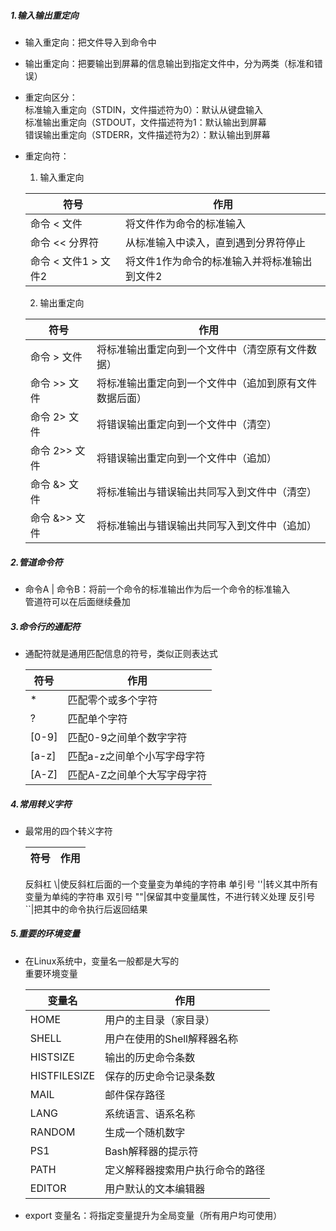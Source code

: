 ##### 1.输入输出重定向
* 输入重定向：把文件导入到命令中
* 输出重定向：把要输出到屏幕的信息输出到指定文件中，分为两类（标准和错误）
* 重定向区分：  
  标准输入重定向（STDIN，文件描述符为0）：默认从键盘输入  
  标准输出重定向（STDOUT，文件描述符为1：默认输出到屏幕  
  错误输出重定向（STDERR，文件描述符为2）：默认输出到屏幕  
* 重定向符：  
  1. 输入重定向

  符号|作用
  -|-
  命令 < 文件|将文件作为命令的标准输入
  命令 << 分界符|从标准输入中读入，直到遇到分界符停止
  命令 < 文件1 > 文件2|将文件1作为命令的标准输入并将标准输出到文件2

  2. 输出重定向

  符号|作用
  -|-
  命令 > 文件|将标准输出重定向到一个文件中（清空原有文件数据）
  命令 >> 文件|将标准输出重定向到一个文件中（追加到原有文件数据后面）
  命令 2> 文件|将错误输出重定向到一个文件中（清空）
  命令 2>> 文件|将错误输出重定向到一个文件中（追加）
  命令 &> 文件|将标准输出与错误输出共同写入到文件中（清空）
  命令 &>> 文件|将标准输出与错误输出共同写入到文件中（追加）

##### 2.管道命令符
* 命令A | 命令B：将前一个命令的标准输出作为后一个命令的标准输入  
  管道符可以在后面继续叠加

##### 3.命令行的通配符
* 通配符就是通用匹配信息的符号，类似正则表达式

  符号|作用
  -|-
  *|匹配零个或多个字符
  ?|匹配单个字符
  [0-9]|匹配0-9之间单个数字字符
  [a-z]|匹配a-z之间单个小写字母字符
  [A-Z]|匹配A-Z之间单个大写字母字符

##### 4.常用转义字符
* 最常用的四个转义字符

  符号|作用
  -|-
  反斜杠 \\|使反斜杠后面的一个变量变为单纯的字符串
  单引号 ''|转义其中所有变量为单纯的字符串
  双引号 ""|保留其中变量属性，不进行转义处理
  反引号 ``|把其中的命令执行后返回结果

##### 5.重要的环境变量
* 在Linux系统中，变量名一般都是大写的  
  重要环境变量

  变量名|作用
  -|-
  HOME|用户的主目录（家目录）
  SHELL|用户在使用的Shell解释器名称
  HISTSIZE|输出的历史命令条数
  HISTFILESIZE|保存的历史命令记录条数
  MAIL|邮件保存路径
  LANG|系统语言、语系名称
  RANDOM|生成一个随机数字
  PS1|Bash解释器的提示符
  PATH|定义解释器搜索用户执行命令的路径
  EDITOR|用户默认的文本编辑器
* export 变量名：将指定变量提升为全局变量（所有用户均可使用）
